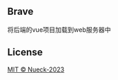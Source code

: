 ## Brave

将后端的vue项目加载到web服务器中

## License

[MIT © Nueck-2023](https://github.com/Nueck/brave/blob/main/LICENSE)



